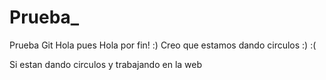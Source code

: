 # Prueba_
Prueba Git
Hola pues
Hola por fin! :)
Creo que estamos dando circulos :)
:( 

Si estan dando circulos y trabajando en la web
